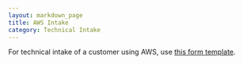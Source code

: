 ```yaml
---
layout: markdown_page
title: AWS Intake
category: Technical Intake
---
```


For technical intake of a customer using AWS, use [this form template](https://docs.google.com/spreadsheets/d/1y4Xqre4pS37FQ_xemujRmWdH5jB3NjU_ptCZ0dE5IWg/edit#gid=0).

